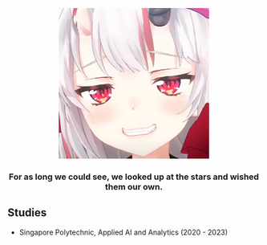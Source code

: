 <!DOCTYPE html>
<html>
<head>
<link rel="stylesheet" href="mystyle.css">
</head>
<p align="center">
  <a href="https://github.com/OrionSolaris"><img src="swag.png" width="300" height="300"/></a>
  <h3 align="center">For as long we could see, we looked up at the stars and wished them our own.</h3>
</p>

## Studies
* Singapore Polytechnic, Applied AI and Analytics (2020 - 2023)

